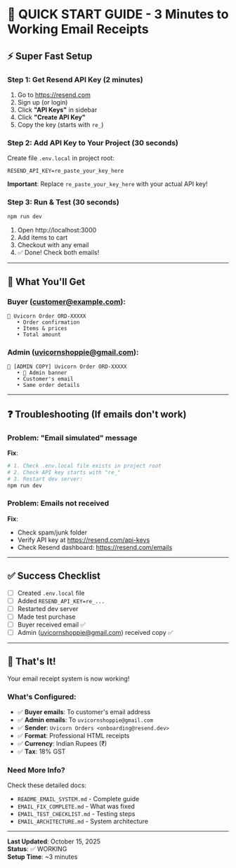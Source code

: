 # 🚀 QUICK START GUIDE - 3 Minutes to Working Email Receipts

## ⚡ Super Fast Setup

### Step 1: Get Resend API Key (2 minutes)

1. Go to https://resend.com
2. Sign up (or login)
3. Click **"API Keys"** in sidebar
4. Click **"Create API Key"**
5. Copy the key (starts with `re_`)

### Step 2: Add API Key to Your Project (30 seconds)

Create file `.env.local` in project root:

```env
RESEND_API_KEY=re_paste_your_key_here
```

**Important**: Replace `re_paste_your_key_here` with your actual API key!

### Step 3: Run & Test (30 seconds)

```bash
npm run dev
```

1. Open http://localhost:3000
2. Add items to cart
3. Checkout with any email
4. ✅ Done! Check both emails!

---

## 📧 What You'll Get

### Buyer (customer@example.com):
```
📧 Uvicorn Order ORD-XXXXX
   • Order confirmation
   • Items & prices
   • Total amount
```

### Admin (uvicornshoppie@gmail.com):
```
📧 [ADMIN COPY] Uvicorn Order ORD-XXXXX
   • 🔔 Admin banner
   • Customer's email
   • Same order details
```

---

## ❓ Troubleshooting (If emails don't work)

### Problem: "Email simulated" message

**Fix**:
```bash
# 1. Check .env.local file exists in project root
# 2. Check API key starts with "re_"
# 3. Restart dev server:
npm run dev
```

### Problem: Emails not received

**Fix**:
- Check spam/junk folder
- Verify API key at https://resend.com/api-keys
- Check Resend dashboard: https://resend.com/emails

---

## ✅ Success Checklist

- [ ] Created `.env.local` file
- [ ] Added `RESEND_API_KEY=re_...`
- [ ] Restarted dev server
- [ ] Made test purchase
- [ ] Buyer received email ✅
- [ ] Admin (uvicornshoppie@gmail.com) received copy ✅

---

## 🎉 That's It!

Your email receipt system is now working!

### What's Configured:
- ✅ **Buyer emails**: To customer's email address
- ✅ **Admin emails**: To `uvicornshoppie@gmail.com`
- ✅ **Sender**: `Uvicorn Orders <onboarding@resend.dev>`
- ✅ **Format**: Professional HTML receipts
- ✅ **Currency**: Indian Rupees (₹)
- ✅ **Tax**: 18% GST

### Need More Info?
Check these detailed docs:
- `README_EMAIL_SYSTEM.md` - Complete guide
- `EMAIL_FIX_COMPLETE.md` - What was fixed
- `EMAIL_TEST_CHECKLIST.md` - Testing steps
- `EMAIL_ARCHITECTURE.md` - System architecture

---

**Last Updated**: October 15, 2025  
**Status**: ✅ WORKING  
**Setup Time**: ~3 minutes
